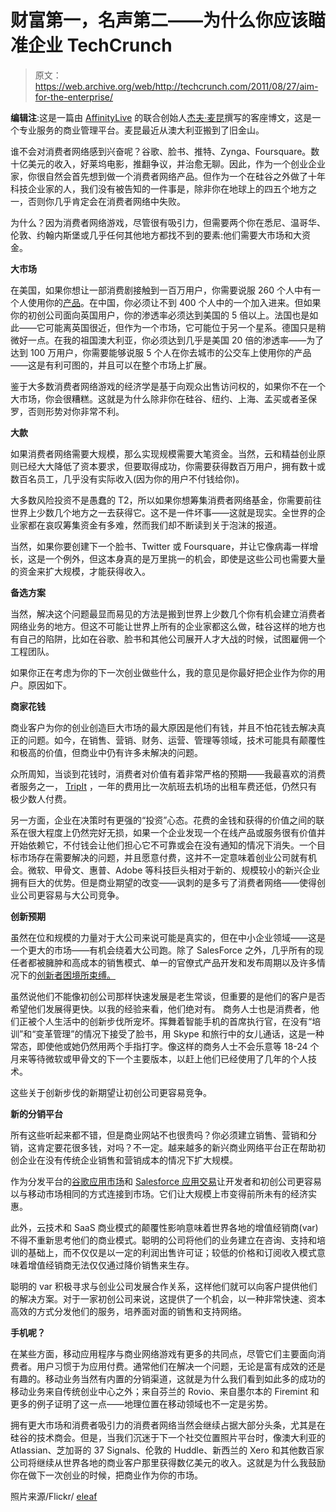 # 财富第一，名声第二——为什么你应该瞄准企业 TechCrunch

> 原文：<https://web.archive.org/web/http://techcrunch.com/2011/08/27/aim-for-the-enterprise/>

**编辑注**:这是一篇由 [AffinityLive](https://web.archive.org/web/20230204213454/http://www.affinitylive.com/) 的联合创始人[杰夫·麦昆](https://web.archive.org/web/20230204213454/http://www.crunchbase.com/person/geoff-mcqueen)撰写的客座博文，这是一个专业服务的商业管理平台。麦昆最近从澳大利亚搬到了旧金山。

谁不会对消费者网络感到兴奋呢？谷歌、脸书、推特、Zynga、Foursquare。数十亿美元的收入，好莱坞电影，推翻争议，并治愈无聊。因此，作为一个创业企业家，你很自然会首先想到做一个消费者网络产品。但作为一个在硅谷之外做了十年科技企业家的人，我们没有被告知的一件事是，除非你在地球上的四五个地方之一，否则你几乎肯定会在消费者网络中失败。

为什么？因为消费者网络游戏，尽管很有吸引力，但需要两个你在悉尼、温哥华、伦敦、约翰内斯堡或几乎任何其他地方都找不到的要素:他们需要大市场和大资金。

**大市场**

在美国，如果你想让一部消费剧接触到一百万用户，你需要说服 260 个人中有一个人使用你的[产品](https://web.archive.org/web/20230204213454/http://www.internetworldstats.com/stats14.htm)。在中国，你必须让不到 400 个人中的一个加入进来。但如果你的初创公司面向英国用户，你的渗透率必须达到美国的 5 倍以上。法国也是如此——它可能离英国很近，但作为一个市场，它可能位于另一个星系。德国只是稍微好一点。在我的祖国澳大利亚，你必须达到几乎是美国 20 倍的渗透率——为了达到 100 万用户，你需要能够说服 5 个人在你去城市的公交车上使用你的产品——这是有利可图的，并且可以在整个市场上扩展。

鉴于大多数消费者网络游戏的经济学是基于向观众出售访问权的，如果你不在一个大市场，你会很糟糕。这就是为什么除非你在硅谷、纽约、上海、孟买或者圣保罗，否则形势对你非常不利。

**大款**

如果消费者网络需要大规模，那么实现规模需要大笔资金。当然，云和精益创业原则已经大大降低了资本要求，但要取得成功，你需要获得数百万用户，拥有数十或数百名员工，几乎没有实际收入(因为你的用户不付钱给你)。

大多数风险投资不是愚蠢的 T2，所以如果你想筹集消费者网络基金，你需要前往世界上少数几个地方之一去获得它。这不是一件坏事——这就是现实。全世界的企业家都在哀叹筹集资金有多难，然而我们却不断读到关于泡沫的报道。

当然，如果你要创建下一个脸书、Twitter 或 Foursquare，并让它像病毒一样增长，这是一个例外，但这本身真的是万里挑一的机会，即使是这些公司也需要大量的资金来扩大规模，才能获得收入。

**备选方案**

当然，解决这个问题最显而易见的方法是搬到世界上少数几个你有机会建立消费者网络业务的地方。但这不可能让世界上所有的企业家都这么做，硅谷这样的地方也有自己的陷阱，比如在谷歌、脸书和其他公司展开人才大战的时候，试图雇佣一个工程团队。

如果你正在考虑为你的下一次创业做些什么，我的意见是你最好把企业作为你的用户。原因如下。

**商家花钱**

商业客户为你的创业创造巨大市场的最大原因是他们有钱，并且不怕花钱去解决真正的问题。如今，在销售、营销、财务、运营、管理等领域，技术可能具有颠覆性和极高的价值，但商业中仍有许多未解决的问题。

众所周知，当谈到花钱时，消费者对价值有着非常严格的预期——我最喜欢的消费者服务之一， [TripIt](https://web.archive.org/web/20230204213454/http://www.tripit.com/) ，一年的费用比一次航班去机场的出租车费还低，仍然只有极少数人付费。

另一方面，企业在决策时有更强的“投资”心态。花费的金钱和获得的价值之间的联系在很大程度上仍然完好无损，如果一个企业发现一个在线产品或服务很有价值并开始依赖它，不付钱会让他们担心它不可靠或会在没有通知的情况下消失。一个目标市场存在需要解决的问题，并且愿意付费，这并不一定意味着创业公司就有机会。微软、甲骨文、惠普、Adobe 等科技巨头相对于新的、规模较小的新兴企业拥有巨大的优势。但是商业期望的改变——讽刺的是多亏了消费者网络——使得创业公司更容易与大公司竞争。

**创新预期**

虽然在位和规模的力量对于大公司来说可能是真实的，但在中小企业领域——这是一个更大的市场——有机会绕着大公司跑。除了 SalesForce 之外，几乎所有的现任者都被臃肿和高成本的销售模式、单一的官僚式产品开发和发布周期以及许多情况下的[创新者困境所束缚。](https://web.archive.org/web/20230204213454/http://books.google.com/books/about/?id=SIexi_qgq2gC)

虽然说他们不能像初创公司那样快速发展是老生常谈，但重要的是他们的客户是否希望他们发展得更快。以我的经验来看，他们绝对有。
商务人士也是消费者，他们正被个人生活中的创新步伐所宠坏。挥舞着智能手机的首席执行官，在没有“培训”和“变革管理”的情况下接受了脸书，用 Skype 和旅行中的女儿通话，这是一种常态，即使他或她仍然用两个手指打字。像这样的商务人士不会乐意等 18-24 个月来等待微软或甲骨文的下一个主要版本，以赶上他们已经使用了几年的个人技术。

这些关于创新步伐的新期望让初创公司更容易竞争。

**新的分销平台**

所有这些听起来都不错，但是商业网站不也很贵吗？你必须建立销售、营销和分销，这肯定要花很多钱，对吗？不一定。越来越多的新兴商业网络平台正在帮助初创企业在没有传统企业销售和营销成本的情况下扩大规模。

作为分发平台的[谷歌应用市场](https://web.archive.org/web/20230204213454/http://www.google.com/enterprise/marketplace)和 [Salesforce 应用交易](https://web.archive.org/web/20230204213454/http://appexchange.salesforce.com/)让开发者和初创公司更容易以与移动市场相同的方式连接到市场。它们让大规模上市变得前所未有的经济实惠。

此外，云技术和 SaaS 商业模式的颠覆性影响意味着世界各地的增值经销商(var)不得不重新思考他们的商业模式。聪明的公司将他们的业务建立在咨询、支持和培训的基础上，而不仅仅是以一定的利润出售许可证；较低的价格和订阅收入模式意味着增值经销商无法仅仅通过降价销售来生存。

聪明的 var 积极寻求与创业公司发展合作关系，这样他们就可以向客户提供他们的解决方案。对于一家初创公司来说，这提供了一个机会，以一种非常快速、资本高效的方式分发他们的服务，培养面对面的销售和支持网络。

**手机呢？**

在某些方面，移动应用程序与商业网络游戏有更多的共同点，尽管它们主要面向消费者。用户习惯于为应用付费。通常他们在解决一个问题，无论是富有成效的还是有趣的。移动业务当然有内置的分销渠道，这就是为什么我们看到如此多的成功的移动业务来自传统创业中心之外；来自芬兰的 Rovio、来自墨尔本的 Firemint 和更多的例子证明了这一点——地理位置在移动领域也不一定是劣势。

拥有更大市场和消费者吸引力的消费者网络当然会继续占据大部分头条，尤其是在硅谷的技术商会。但是，当我们沉迷于下一个社交位置照片平台时，像澳大利亚的 Atlassian、芝加哥的 37 Signals、伦敦的 Huddle、新西兰的 Xero 和其他数百家公司将继续从世界各地的商业客户那里获得数亿美元的收入。这就是为什么我鼓励你在做下一次创业的时候，把商业作为你的市场。

照片来源/Flickr/ [eleaf](https://web.archive.org/web/20230204213454/http://www.flickr.com/photos/eleaf/2537175974/in/set-72157603635119232/)